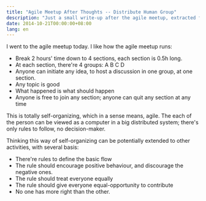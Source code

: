 ```yaml
---
title: "Agile Meetup After Thoughts -- Distribute Human Group"
description: "Just a small write-up after the agile meetup, extracted from my diary"
date: 2014-10-21T00:00:00+08:00
lang: en
---
```


I went to the agile meetup today. I like how the agile meetup runs:

- Break 2 hours' time down to 4 sections, each section is 0.5h long.
- At each section, there're 4 groups: A B C D
- Anyone can initiate any idea, to host a discussion in one group, at one
  section.
- Any topic is good
- What happened is what should happen
- Anyone is free to join any section; anyone can quit any section at any time

This is totally self-organizing, which in a sense means, agile. The each of the
person can be viewed as a computer in a big distributed system; there's only
rules to follow, no decision-maker.

Thinking this way of self-organizing can be potentially extended to other
activities, with several basis:

- There're rules to define the basic flow
- The rule should encourage positive behaviour, and discourage the  negative
  ones. 
- The rule should treat everyone equally
- The rule should give everyone equal-opportunity to contribute
- No one has more right than the other.
